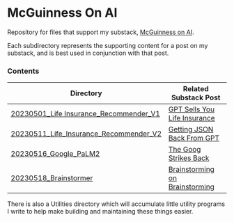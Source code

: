 # McGuinness On AI
Repository for files that support my substack, [McGuinness on AI](https://mcguinnessai.substack.com/about).  

Each subdirectory represents the supporting content for a post on my substack, and is best used in conjunction with that post.



### Contents

| Directory                                                    | Related Substack Post                                        |
| ------------------------------------------------------------ | ------------------------------------------------------------ |
| [20230501_Life Insurance_Recommender_V1](20230501_Life_Insurance_Recommender_V1) | [GPT Sells You Life Insurance](https://mcguinnessai.substack.com/p/gpt-sells-you-life-insurance) |
| [20230511_Life_Insurance_Recommender_V2](20230511_Life_Insurance_Recommender_V2) | [Getting JSON Back From GPT](https://mcguinnessai.substack.com/p/getting-json-back-from-gpt) |
| [20230516_Google_PaLM2](20230516_Google_PaLM2)               | [The Goog Strikes Back](https://mcguinnessai.substack.com/p/the-goog-strikes-back) |
| [20230518_Brainstormer](20230518_Brainstormer)               | [Brainstorming on Brainstorming](https://mcguinnessai.substack.com/p/brainstorming-about-brainstorming) |

There is also a Utilities directory which will accumulate little utility programs I write to help make building and maintaining these things easier.
